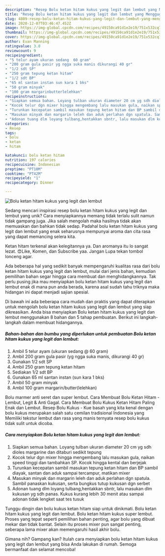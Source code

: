 ```yaml
---
description: "Resep Bolu ketan hitam kukus yang legit dan lembut yang Menggugah Selera"
title: "Resep Bolu ketan hitam kukus yang legit dan lembut yang Menggugah Selera"
slug: 4809-resep-bolu-ketan-hitam-kukus-yang-legit-dan-lembut-yang-menggugah-selera
date: 2020-12-07T03:46:47.452Z
image: https://img-global.cpcdn.com/recipes/49150ca91d1e2e19/751x532cq70/bolu-ketan-hitam-kukus-yang-legit-dan-lembut-foto-resep-utama.jpg
thumbnail: https://img-global.cpcdn.com/recipes/49150ca91d1e2e19/751x532cq70/bolu-ketan-hitam-kukus-yang-legit-dan-lembut-foto-resep-utama.jpg
cover: https://img-global.cpcdn.com/recipes/49150ca91d1e2e19/751x532cq70/bolu-ketan-hitam-kukus-yang-legit-dan-lembut-foto-resep-utama.jpg
author: Evan Manning
ratingvalue: 3.8
reviewcount: 9
recipeingredient:
- "5 telur ayam ukuran sedang  60 gram"
- "200 gram gula pasir yg ngga suka manis dikurangi 40 gr"
- "1/2 sdt SP"
- "250 gram tepung ketan hitam"
- "1/2 sdt BP"
- "65 ml santan instan sun kara 1 bks"
- "50 gram minyak"
- "100 gram margarinbutterlelehkan"
recipeinstructions:
- "Siapkan semua bahan. Loyang tulban ukuran diameter 20 cm yg sdh dioles margarine dan ditaburi sedikit tepung"
- "Kocok telur dgn mixer hingga mengembang lalu masukan gula, naikan speed tinggi dan tambahkan SP. Kocok hingga kental dan berjejak"
- "Turunkan kecepatan sambil masukan tepung ketan hitam dan BP sambil diayak, santan dan aduk sampai tercampur, matikan mixer"
- "Masukan minyak dan margarin leleh dan aduk perlahan dgn spatula. Sambil panaskan kukusan, serta bungkus tutup kukusan dgn serbet"
- "Adonan tuang dlm loyang tulbang,hentakkan sbntr, lalu masukan dlm kukusan yg sdh panas. Kukus kurang lebih 30 menit atau sampai adonan tidak lengket saat tes tusuk"
categories:
- Resep
tags:
- bolu
- ketan
- hitam

katakunci: bolu ketan hitam 
nutrition: 197 calories
recipecuisine: Indonesian
preptime: "PT10M"
cooktime: "PT42M"
recipeyield: "1"
recipecategory: Dinner

---
```



![Bolu ketan hitam kukus yang legit dan lembut](https://img-global.cpcdn.com/recipes/49150ca91d1e2e19/751x532cq70/bolu-ketan-hitam-kukus-yang-legit-dan-lembut-foto-resep-utama.jpg)

Sedang mencari inspirasi resep bolu ketan hitam kukus yang legit dan lembut yang unik? Cara menyiapkannya memang tidak terlalu sulit namun tidak gampang juga. Jika salah mengolah maka hasilnya tidak akan memuaskan dan bahkan tidak sedap. Padahal bolu ketan hitam kukus yang legit dan lembut yang enak seharusnya mempunyai aroma dan cita rasa yang dapat memancing selera kita.

Ketan hitam terkenal akan kelegitannya ya. Dan aromanya itu lo sangat lezat. 😍Like, Komen, dan Subscribe yaa. Jangan Lupa tekan tombol lonceng agar.

Ada beberapa hal yang sedikit banyak mempengaruhi kualitas rasa dari bolu ketan hitam kukus yang legit dan lembut, mulai dari jenis bahan, kemudian pemilihan bahan segar hingga cara membuat dan menghidangkannya. Tak perlu pusing jika mau menyiapkan bolu ketan hitam kukus yang legit dan lembut enak di mana pun anda berada, karena asal sudah tahu triknya maka hidangan ini dapat menjadi sajian spesial.


Di bawah ini ada beberapa cara mudah dan praktis yang dapat diterapkan untuk mengolah bolu ketan hitam kukus yang legit dan lembut yang siap dikreasikan. Anda bisa menyiapkan Bolu ketan hitam kukus yang legit dan lembut menggunakan 8 bahan dan 5 tahap pembuatan. Berikut ini langkah-langkah dalam membuat hidangannya.

<!--inarticleads1-->

##### Bahan-bahan dan bumbu yang diperlukan untuk pembuatan Bolu ketan hitam kukus yang legit dan lembut:

1. Ambil 5 telur ayam (ukuran sedang @ 60 gram)
1. Ambil 200 gram gula pasir (yg ngga suka manis, dikurangi 40 gr)
1. Gunakan 1/2 sdt SP
1. Ambil 250 gram tepung ketan hitam
1. Sediakan 1/2 sdt BP
1. Gunakan 65 ml santan instan (sun kara 1 bks)
1. Ambil 50 gram minyak
1. Ambil 100 gram margarin/butter(lelehkan)


Bolu marmer anti seret dan super lembut. Cara Membuat Bolu Ketan Hitam - Lembut, Legit &amp; Anti Gagal. Cara Membuat Bolu Kukus Ketan Hitam Paling Enak dan Lembut. Resep Bolu Kukus - Kue basah yang kita kenal dengan bolu kukus merupakan salah satu cemilan tradisional Indonesia yang Memiliki tekstur lembut dan rasa yang manis ternyata resep bolu kukus tidak sulit untuk dicoba. 

<!--inarticleads2-->

##### Cara menyiapkan Bolu ketan hitam kukus yang legit dan lembut:

1. Siapkan semua bahan. Loyang tulban ukuran diameter 20 cm yg sdh dioles margarine dan ditaburi sedikit tepung
1. Kocok telur dgn mixer hingga mengembang lalu masukan gula, naikan speed tinggi dan tambahkan SP. Kocok hingga kental dan berjejak
1. Turunkan kecepatan sambil masukan tepung ketan hitam dan BP sambil diayak, santan dan aduk sampai tercampur, matikan mixer
1. Masukan minyak dan margarin leleh dan aduk perlahan dgn spatula. Sambil panaskan kukusan, serta bungkus tutup kukusan dgn serbet
1. Adonan tuang dlm loyang tulbang,hentakkan sbntr, lalu masukan dlm kukusan yg sdh panas. Kukus kurang lebih 30 menit atau sampai adonan tidak lengket saat tes tusuk


Tunggu dingin dan bolu kukus ketan hitam siap untuk dinikmati. Bolu ketan hitam kukus yang legit dan lembut. Bolu ketan hitam kukus super lembut. Proses yang tepat seperti pemilihan bahan penting, agar bolu yang dibuat mekar dan tidak bantat. Selain itu proses mixer pun sangat penting, seberapa lama mixer akan memengaruhi hasil akhir bolu. 

Gimana nih? Gampang kan? Itulah cara menyiapkan bolu ketan hitam kukus yang legit dan lembut yang bisa Anda lakukan di rumah. Semoga bermanfaat dan selamat mencoba!
